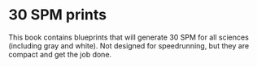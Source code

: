 # 30 SPM prints

This book contains blueprints that will generate 30 SPM for all sciences (including gray and white). Not designed for speedrunning, but they are compact and get the job done.